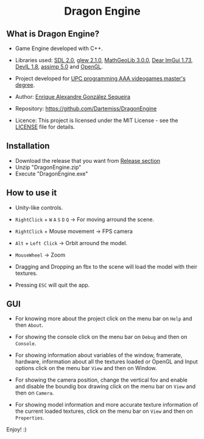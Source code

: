 <h1 align="center" style="border-bottom: none;">Dragon Engine</h1>

## What is Dragon Engine?
- Game Engine developed with C++.
- Libraries used: [SDL 2.0](https://www.libsdl.org/), [glew 2.1.0](http://glew.sourceforge.net/), [MathGeoLib 3.0.0](https://github.com/juj/MathGeoLib/), [Dear ImGui 1.73](https://github.com/ocornut/imgui/), [DevIL 1.8](http://openil.sourceforge.net/), [assimp 5.0](https://github.com/assimp/assimp/) and [OpenGL](https://www.opengl.org/). 

- Project developed for [UPC programming AAA videogames master's degree](https://www.talent.upc.edu/ing/estudis/formacio/curs/201200/master-degree-advanced-programming-aaa-videogames/).

- Author: [Enrique Alexandre González Sequeira](https://dartemiss.github.io)

- Repository: https://github.com/Dartemiss/DragonEngine

- Licence: This project is licensed under the MIT License - see the [LICENSE](https://github.com/Dartemiss/DragonEngine/blob/master/LICENSE) file for details.

## Installation
- Download the release that you want from [Release section](https://github.com/Dartemiss/DragonEngine/releases)
- Unzip "DragonEngine.zip"
- Execute "DragonEngine.exe"

## How to use it
- Unity-like controls.

- `RightClick` + `W` `A` `S` `D` `Q` &rarr; For moving arround the scene.

- `RightClick` + Mouse movement &rarr; FPS camera

- `Alt` + `Left Click` &rarr; Orbit arround the model.

- `MouseWheel` &rarr; Zoom

- Dragging and Dropping an fbx to the scene will load the model with their textures.

- Pressing `ESC` will quit the app.

## GUI
- For knowing more about the project click on the menu bar on `Help` and then `About`.

- For showing the console click on the menu bar on `Debug` and then on `Console`.

- For showing information about variables of the window, framerate, hardware, information about all the textures
loaded or OpenGL and Input options click on the menu bar `View` and then on Window.

- For showing the camera position, change the vertical fov and enable and disable the boundig box drawing
click on the menu bar on `View` and then on `Camera`.

- For showing model information and more accurate texture information of the current loaded textures,
click on the menu bar on `View` and then on `Properties`.

Enjoy! :)